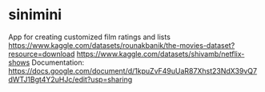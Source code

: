 # sinimini
App for creating customized film ratings and lists
https://www.kaggle.com/datasets/rounakbanik/the-movies-dataset?resource=download 
https://www.kaggle.com/datasets/shivamb/netflix-shows
Documentation: 
https://docs.google.com/document/d/1kpuZvF49uUaR87Xhst23NdX39vQ7dWTJ1Bgt4Y2uHJc/edit?usp=sharing 
